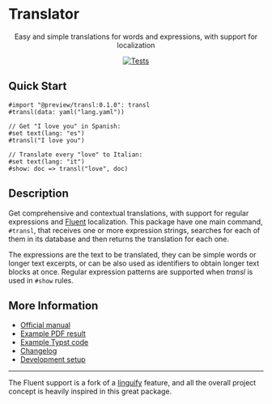 # Translator

<center>

  Easy and simple translations for words and expressions, with support for localization

  [![Tests](https://github.com/mayconfmelo/transl/actions/workflows/tests.yml/badge.svg?branch=main)](https://github.com/mayconfmelo/transl/actions/workflows/tests.yml)

</center>

## Quick Start

```typ
#import "@preview/transl:0.1.0": transl
#transl(data: yaml("lang.yaml"))

// Get "I love you" in Spanish:
#set text(lang: "es")
#transl("I love you")

// Translate every "love" to Italian:
#set text(lang: "it")
#show: doc => transl("love", doc)
```

## Description

Get comprehensive and contextual translations, with support for regular
expressions and [Fluent](https://projectfluent.org/) localization. This package
have one main command, `#transl`, that receives one or more expression strings,
searches for each of them in its database and then returns the translation for
each one.

The expressions are the text to be translated, they can be simple words or longer
text excerpts, or can be also used as identifiers to obtain longer text blocks at
once. Regular expression patterns are supported when _transl_ is used in `#show`
rules.


## More Information

- [Official manual](https://raw.githubusercontent.com/mayconfmelo/transl/refs/tags/1.1.0/docs/manual.pdf)
- [Example PDF result](https://raw.githubusercontent.com/mayconfmelo/transl/refs/tags/1.1.0/docs/example.pdf)
- [Example Typst code](https://github.com/mayconfmelo/transl/blob/1.1.0/template/main.typ)
- [Changelog](https://github.com/mayconfmelo/transl/blob/main/changelog.md)
- [Development setup](https://github.com/mayconfmelo/transl/blob/main/docs/setup.md)

---------------

The Fluent support is a fork of a [linguify](https://github.com/typst-community/linguify/)
feature, and all the overall project concept is heavily inspired in this great package.